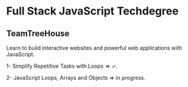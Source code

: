 # Full Stack JavaScript Techdegree

## TeamTreeHouse

Learn to build interactive websites and powerful web applications with JavaScript.

1- Simplify Repetitive Tasks with Loops => &#10003;.

2- JavaScript Loops, Arrays and Objects => in progress.

